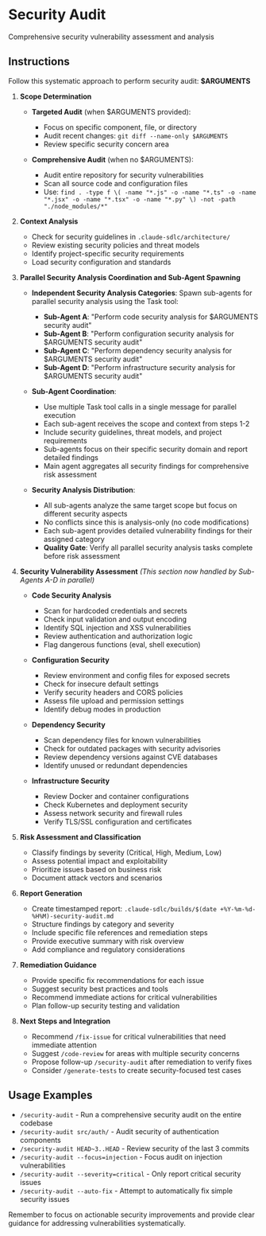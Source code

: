 # Security Audit

Comprehensive security vulnerability assessment and analysis

## Instructions

Follow this systematic approach to perform security audit: **$ARGUMENTS**

1. **Scope Determination**
   - **Targeted Audit** (when $ARGUMENTS provided):
     - Focus on specific component, file, or directory
     - Audit recent changes: `git diff --name-only $ARGUMENTS`
     - Review specific security concern area
   
   - **Comprehensive Audit** (when no $ARGUMENTS):
     - Audit entire repository for security vulnerabilities
     - Scan all source code and configuration files
     - Use: `find . -type f \( -name "*.js" -o -name "*.ts" -o -name "*.jsx" -o -name "*.tsx" -o -name "*.py" \) -not -path "./node_modules/*"`

2. **Context Analysis**
   - Check for security guidelines in `.claude-sdlc/architecture/`
   - Review existing security policies and threat models
   - Identify project-specific security requirements
   - Load security configuration and standards

3. **Parallel Security Analysis Coordination and Sub-Agent Spawning**
   - **Independent Security Analysis Categories**: Spawn sub-agents for parallel security analysis using the Task tool:
     - **Sub-Agent A**: "Perform code security analysis for $ARGUMENTS security audit"
     - **Sub-Agent B**: "Perform configuration security analysis for $ARGUMENTS security audit"
     - **Sub-Agent C**: "Perform dependency security analysis for $ARGUMENTS security audit"
     - **Sub-Agent D**: "Perform infrastructure security analysis for $ARGUMENTS security audit"

   - **Sub-Agent Coordination**:
     - Use multiple Task tool calls in a single message for parallel execution
     - Each sub-agent receives the scope and context from steps 1-2
     - Include security guidelines, threat models, and project requirements
     - Sub-agents focus on their specific security domain and report detailed findings
     - Main agent aggregates all security findings for comprehensive risk assessment

   - **Security Analysis Distribution**:
     - All sub-agents analyze the same target scope but focus on different security aspects
     - No conflicts since this is analysis-only (no code modifications)
     - Each sub-agent provides detailed vulnerability findings for their assigned category
     - **Quality Gate**: Verify all parallel security analysis tasks complete before risk assessment

4. **Security Vulnerability Assessment** *(This section now handled by Sub-Agents A-D in parallel)*
   - **Code Security Analysis**
     - Scan for hardcoded credentials and secrets
     - Check input validation and output encoding
     - Identify SQL injection and XSS vulnerabilities
     - Review authentication and authorization logic
     - Flag dangerous functions (eval, shell execution)

   - **Configuration Security**
     - Review environment and config files for exposed secrets
     - Check for insecure default settings
     - Verify security headers and CORS policies
     - Assess file upload and permission settings
     - Identify debug modes in production

   - **Dependency Security**
     - Scan dependency files for known vulnerabilities
     - Check for outdated packages with security advisories
     - Review dependency versions against CVE databases
     - Identify unused or redundant dependencies

   - **Infrastructure Security**
     - Review Docker and container configurations
     - Check Kubernetes and deployment security
     - Assess network security and firewall rules
     - Verify TLS/SSL configuration and certificates

5. **Risk Assessment and Classification**
   - Classify findings by severity (Critical, High, Medium, Low)
   - Assess potential impact and exploitability
   - Prioritize issues based on business risk
   - Document attack vectors and scenarios

6. **Report Generation**
   - Create timestamped report: `.claude-sdlc/builds/$(date +%Y-%m-%d-%H%M)-security-audit.md`
   - Structure findings by category and severity
   - Include specific file references and remediation steps
   - Provide executive summary with risk overview
   - Add compliance and regulatory considerations

7. **Remediation Guidance**
   - Provide specific fix recommendations for each issue
   - Suggest security best practices and tools
   - Recommend immediate actions for critical vulnerabilities
   - Plan follow-up security testing and validation

8. **Next Steps and Integration**
   - Recommend `/fix-issue` for critical vulnerabilities that need immediate attention
   - Suggest `/code-review` for areas with multiple security concerns
   - Propose follow-up `/security-audit` after remediation to verify fixes
   - Consider `/generate-tests` to create security-focused test cases

## Usage Examples

- `/security-audit` - Run a comprehensive security audit on the entire codebase
- `/security-audit src/auth/` - Audit security of authentication components
- `/security-audit HEAD~3..HEAD` - Review security of the last 3 commits
- `/security-audit --focus=injection` - Focus audit on injection vulnerabilities
- `/security-audit --severity=critical` - Only report critical security issues
- `/security-audit --auto-fix` - Attempt to automatically fix simple security issues

Remember to focus on actionable security improvements and provide clear guidance for addressing vulnerabilities systematically.
